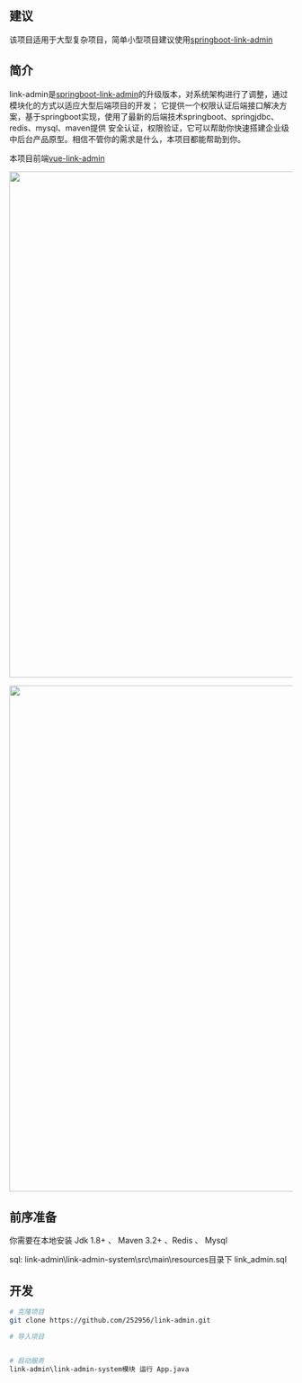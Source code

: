 ## 建议
该项目适用于大型复杂项目，简单小型项目建议使用[springboot-link-admin](https://github.com/252956/springboot-link-admin)

## 简介
link-admin是[springboot-link-admin](https://github.com/252956/springboot-link-admin)的升级版本，对系统架构进行了调整，通过模块化的方式以适应大型后端项目的开发；
它提供一个权限认证后端接口解决方案，基于springboot实现，使用了最新的后端技术springboot、springjdbc、redis、mysql、maven提供 安全认证，权限验证，它可以帮助你快速搭建企业级中后台产品原型。相信不管你的需求是什么，本项目都能帮助到你。

本项目前端[vue-link-admin](https://github.com/252956/vue-link-admin)


<p align="center">
  <img width="900" src="https://252956.github.io/static/img/1.png">
</p>
<p align="center">
  <img width="900" src="https://252956.github.io/static/img/3.png">
</p>


## 前序准备

你需要在本地安装 Jdk 1.8+ 、 Maven 3.2+ 、Redis 、 Mysql

sql: link-admin\link-admin-system\src\main\resources目录下 link_admin.sql



## 开发

```bash
# 克隆项目
git clone https://github.com/252956/link-admin.git

# 导入项目


# 启动服务
link-admin\link-admin-system模块 运行 App.java
```







